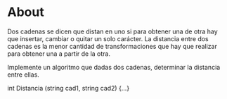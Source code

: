 # About

Dos cadenas se dicen que distan en uno si para obtener una de otra hay que insertar, cambiar o quitar un solo carácter. La distancia entre dos cadenas es la menor cantidad de transformaciones que hay que realizar para obtener una a partir de la otra.

Implemente un algoritmo que dadas dos cadenas, determinar la distancia entre ellas.

int Distancia (string cad1, string cad2) {…}
